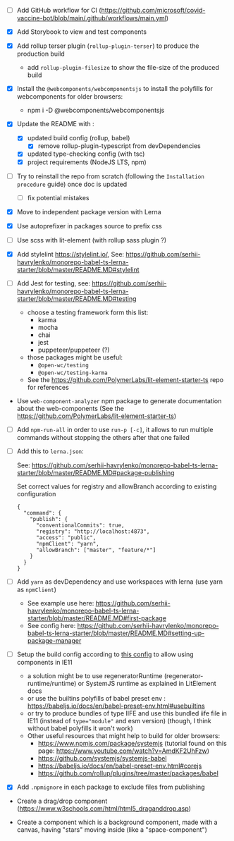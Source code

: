 - [ ] Add GitHub workflow for CI (https://github.com/microsoft/covid-vaccine-bot/blob/main/.github/workflows/main.yml)

- [x] Add Storybook to view and test components

- [x] Add rollup terser plugin (`rollup-plugin-terser`) to produce the production build

  - add `rollup-plugin-filesize` to show the file-size of the produced build

- [x] Install the `@webcomponents/webcomponentsjs` to install the polyfills for webcomponents for older browsers:

  - npm i -D @webcomponents/webcomponentsjs

- [x] Update the README with :

  - [x] updated build config (rollup, babel)
    - [x] remove rollup-plugin-typescript from devDependencies
  - [x] updated type-checking config (with tsc)
  - [x] project requirements (NodeJS LTS, npm)

- [ ] Try to reinstall the repo from scratch (following the `Installation procedure` guide) once doc is updated

  - [ ] fix potential mistakes

- [x] Move to independent package version with Lerna

- [x] Use autoprefixer in packages source to prefix css

- [ ] Use scss with lit-element (with rollup sass plugin ?)

- [x] Add stylelint https://stylelint.io/, See: https://github.com/serhii-havrylenko/monorepo-babel-ts-lerna-starter/blob/master/README.MD#stylelint

- [ ] Add Jest for testing, see: https://github.com/serhii-havrylenko/monorepo-babel-ts-lerna-starter/blob/master/README.MD#testing

  - choose a testing framework form this list:
    - karma
    - mocha
    - chai
    - jest
    - puppeteer/puppeteer (?)
  - those packages might be useful:
    - `@open-wc/testing`
    - `@open-wc/testing-karma`
  - See the https://github.com/PolymerLabs/lit-element-starter-ts repo for references

- Use `web-component-analyzer` npm package to generate documentation about the web-components (See the https://github.com/PolymerLabs/lit-element-starter-ts)

- [ ] Add `npm-run-all` in order to use `run-p [-c]`, it allows to run multiple commands without stopping the others after that one failed

- [ ] Add this to `lerna.json`:

  See: https://github.com/serhii-havrylenko/monorepo-babel-ts-lerna-starter/blob/master/README.MD#package-publishing

  Set correct values for registry and allowBranch according to existing configuration

  ```
  {
    "command": {
      "publish": {
        "conventionalCommits": true,
        "registry": "http://localhost:4873",
        "access": "public",
        "npmClient": "yarn",
        "allowBranch": ["master", "feature/*"]
      }
    }
  }
  ```

- [ ] Add `yarn` as devDependency and use workspaces with lerna (use yarn as `npmClient`)

  - See example use here:
    https://github.com/serhii-havrylenko/monorepo-babel-ts-lerna-starter/blob/master/README.MD#first-package
  - See config here:
    https://github.com/serhii-havrylenko/monorepo-babel-ts-lerna-starter/blob/master/README.MD#setting-up-package-manager

- [ ] Setup the build config according to [this config](https://lit-element.polymer-project.org/guide/build#supporting-older-browsers) to allow using components in IE11

  - a solution might be to use regeneratorRuntime (regenerator-runtime/runtime) or SystemJS runtime as explained in LitElement docs
  - or use the builtins polyfills of babel preset env : https://babeljs.io/docs/en/babel-preset-env.html#usebuiltins
  - or try to produce bundles of type IIFE and use this bundled iife file in IE11 (instead of `type="module"` and esm version) (though, I think without babel polyfills it won't work)
  - Other useful resources that might help to build for older browsers:
    - https://www.npmjs.com/package/systemjs (tutorial found on this page: https://www.youtube.com/watch?v=AmdKF2UhFzw)
    - https://github.com/systemjs/systemjs-babel
    - https://babeljs.io/docs/en/babel-preset-env.html#corejs
    - https://github.com/rollup/plugins/tree/master/packages/babel

- [x] Add `.npmignore` in each package to exclude files from publishing

- Create a drag/drop component (https://www.w3schools.com/html/html5_draganddrop.asp)

- Create a component which is a background component, made with a canvas, having "stars" moving inside (like a "space-component")
